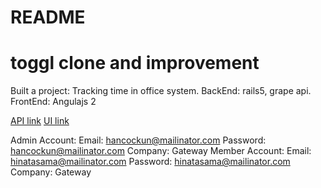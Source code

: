 # README
# toggl clone and improvement
Built a project: Tracking time in office system.
BackEnd: rails5, grape api.
FrontEnd: Angulajs 2

[API link](https://pdk-timecloud.herokuapp.com/)
[UI link](https://pdk-tracking-time.herokuapp.com/)

Admin Account: 
  Email:     hancockun@mailinator.com
  Password:  hancockun@mailinator.com
  Company:   Gateway
Member Account: 
  Email:    hinatasama@mailinator.com
  Password: hinatasama@mailinator.com
  Company:   Gateway
